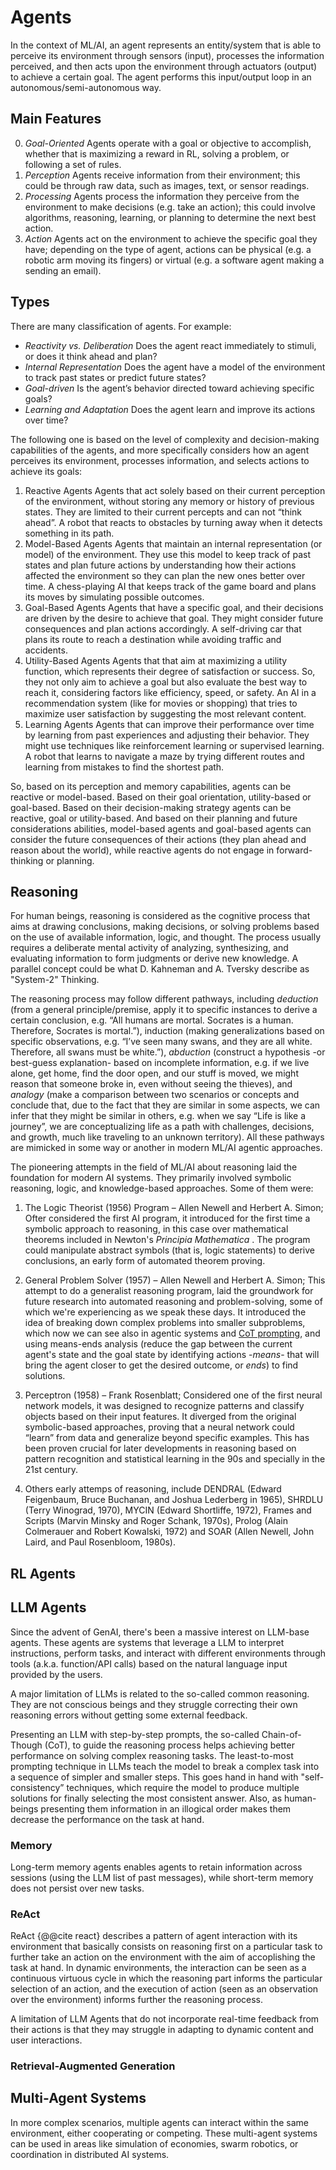 # Agents

In the context of ML/AI, an agent represents an entity/system that is able to perceive its environment through sensors (input), processes the information perceived, and then acts upon the environment through actuators (output) to achieve a certain goal. The agent performs this input/output loop in an autonomous/semi-autonomous way.

## Main Features

0. *Goal-Oriented* Agents operate with a goal or objective to accomplish, whether that is maximizing a reward in RL, solving a problem, or following a set of rules.
1. *Perception* Agents receive information from their environment; this could be through raw data, such as images, text, or sensor readings.
2. *Processing* Agents process the information they perceive from the environment to make decisions (e.g. take an action); this could involve algorithms, reasoning, learning, or planning to determine the next best action.
3. *Action* Agents act on the environment to achieve the specific goal they have; depending on the type of agent, actions can be physical (e.g. a robotic arm moving its fingers) or virtual (e.g. a software agent making a sending an email).

## Types

There are many classification of agents. For example:	

* *Reactivity vs. Deliberation* Does the agent react immediately to stimuli, or does it think ahead and plan?
* *Internal Representation* Does the agent have a model of the environment to track past states or predict future states?
* *Goal-driven* Is the agent’s behavior directed toward achieving specific goals?
* *Learning and Adaptation* Does the agent learn and improve its actions over time?

The following one is based on the level of complexity and decision-making capabilities of the agents, and more specifically considers how an agent perceives its environment, processes information, and selects actions to achieve its goals:

1. Reactive Agents
Agents that act solely based on their current perception of the environment, without storing any memory or history of previous states. They are limited to their current percepts and can not “think ahead”. A robot that reacts to obstacles by turning away when it detects something in its path.
2. Model-Based Agents
Agents that maintain an internal representation (or model) of the environment. They use this model to keep track of past states and plan future actions by understanding how their actions affected the environment so they can plan the new ones better over time. A chess-playing AI that keeps track of the game board and plans its moves by simulating possible outcomes.
3. Goal-Based Agents
Agents that have a specific goal, and their decisions are driven by the desire to achieve that goal. They might consider future consequences and plan actions accordingly. A self-driving car that plans its route to reach a destination while avoiding traffic and accidents.
4. Utility-Based Agents
Agents that that aim at maximizing a utility function, which represents their degree of satisfaction or success. So, they not only aim to achieve a goal but also evaluate the best way to reach it, considering factors like efficiency, speed, or safety. An AI in a recommendation system (like for movies or shopping) that tries to maximize user satisfaction by suggesting the most relevant content.
5. Learning Agents
Agents that can improve their performance over time by learning from past experiences and adjusting their behavior. They might use techniques like reinforcement learning or supervised learning. A robot that learns to navigate a maze by trying different routes and learning from mistakes to find the shortest path.

So, based on its perception and memory capabilities, agents can be reactive or model-based. Based on their goal orientation, utility-based or goal-based. Based on their decision-making strategy agents can be reactive, goal or utility-based. And based on their planning and future considerations abilities, model-based agents and goal-based agents can consider the future consequences of their actions (they plan ahead and reason about the world), while reactive agents do not engage in forward-thinking or planning.

## Reasoning

For human beings, reasoning is considered as the cognitive process that aims at drawing conclusions, making decisions, or solving problems based on the use of available information, logic, and thought. The process usually requires a deliberate mental activity of analyzing, synthesizing, and evaluating information to form judgments or derive new knowledge. A parallel concept could be what D. Kahneman and A. Tversky describe as "System-2" Thinking.

The reasoning process may follow different pathways, including *deduction* (from a general principle/premise, apply it to specific instances to derive a certain conclusion, e.g. “All humans are mortal. Socrates is a human. Therefore, Socrates is mortal.”), induction (making generalizations based on specific observations, e.g. “I’ve seen many swans, and they are all white. Therefore, all swans must be white.”), *abduction* (construct a hypothesis -or best-guess explanation- based on incomplete information, e.g. if we live alone, get home, find the door open, and our stuff is moved, we might reason that someone broke in, even without seeing the thieves), and *analogy* (make a comparison between two scenarios or concepts and conclude that, due to the fact that they are similar in some aspects, we can infer that they might be similar in others, e.g. when we say “Life is like a journey”, we are conceptualizing life as a path with challenges, decisions, and growth, much like traveling to an unknown territory). All these pathways are mimicked in some way or another in modern ML/AI agentic approaches.

The pioneering attempts in the field of ML/AI about reasoning laid the foundation for modern AI systems. They primarily involved symbolic reasoning, logic, and knowledge-based approaches. Some of them were:

1) The Logic Theorist (1956) Program – Allen Newell and Herbert A. Simon; Ofter considered the first AI program, it introduced for the first time a symbolic approach to reasoning, in this case over mathematical theorems included in Newton's *Principia Mathematica* . The program could manipulate abstract symbols (that is, logic statements) to derive conclusions, an early form of automated theorem proving.

2) General Problem Solver (1957) – Allen Newell and Herbert A. Simon; This attempt to do a generalist reasoning program, laid the groundwork for future research into automated reasoning and problem-solving, some of which we're experiencing as we speak these days. It introduced the idea of breaking down complex problems into smaller subproblems, which now we can see also in agentic systems and [CoT prompting](vocabulary.md#chain-of-though-cot), and using means-ends analysis (reduce the gap between the current agent's state and the goal state by identifying actions -*means*- that will bring the agent closer to get the desired outcome, or *ends*) to find solutions.

3) Perceptron (1958) – Frank Rosenblatt; Considered one of the first neural network models, it was designed to recognize patterns and classify objects based on their input features. It diverged from the original symbolic-based approaches, proving that a neural network could “learn” from data and generalize beyond specific examples. This has been proven crucial for later developments in reasoning based on pattern recognition and statistical learning in the 90s and specially in the 21st century.

4) Others early attemps of reasoning, include DENDRAL (Edward Feigenbaum, Bruce Buchanan, and Joshua Lederberg in 1965), SHRDLU (Terry Winograd, 1970), MYCIN (Edward Shortliffe, 1972), Frames and Scripts (Marvin Minsky and Roger Schank, 1970s), Prolog (Alain Colmerauer and Robert Kowalski, 1972) and SOAR (Allen Newell, John Laird, and Paul Rosenbloom, 1980s).

## RL Agents


## LLM Agents

Since the advent of GenAI, there's been a massive interest on LLM-base agents. These agents are systems that leverage a LLM to interpret instructions, perform tasks, and interact with different environments through tools (a.k.a. function/API calls) based on the natural language input provided by the users.

A major limitation of LLMs is related to the so-called common reasoning. They are not conscious beings and they struggle correcting their own reasoning errors without getting some external feedback.

Presenting an LLM with step-by-step prompts, the so-called Chain-of-Though (CoT), to guide the reasoning process helps achieving better performance on solving complex reasoning tasks. The least-to-most prompting technique in LLMs teach the model to break a complex task into a sequence of simpler and smaller steps. This goes hand in hand with "self-consistency” techniques, which require the model to produce multiple solutions for finally selecting the most consistent answer. Also, as human-beings presenting them information in an illogical order makes them decrease the performance on the task at hand.

### Memory

Long-term memory agents enables agents to retain information across sessions (using the LLM list of past messages), while short-term memory does not persist over new tasks.

### ReAct

ReAct {@@cite react} describes a pattern of agent interaction with its environment that basically consists on reasoning first on a particular task to further take an action on the environment with the aim of accoplishing the task at hand. In dynamic environments, the interaction can be seen as a continuous virtuous cycle in which the reasoning part informs the particular selection of an action, and the execution of action (seen as an observation over the environment) informs further the reasoning process.

A limitation of LLM Agents that do not incorporate real-time feedback from their actions is that they may struggle in adapting to dynamic content and user interactions.

### Retrieval-Augmented Generation


## Multi-Agent Systems

In more complex scenarios, multiple agents can interact within the same environment, either cooperating or competing. These multi-agent systems can be used in areas like simulation of economies, swarm robotics, or coordination in distributed AI systems.
